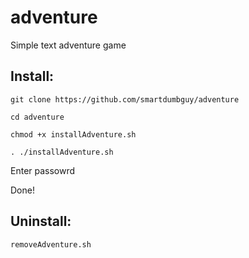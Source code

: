 # adventure
Simple text adventure game

## Install:

`git clone https://github.com/smartdumbguy/adventure`

`cd adventure`

`chmod +x installAdventure.sh`

`. ./installAdventure.sh`

Enter passowrd

Done!

## Uninstall:

`removeAdventure.sh`
